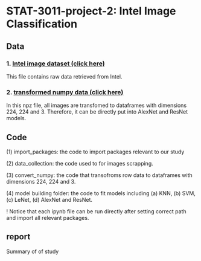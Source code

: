 # STAT-3011-project-2: Intel Image Classification


## Data
### 1. [Intel image dataset (click here)](https://drive.google.com/drive/folders/1d2qrliP_gJa1TB0ReBa58_roT1rHxbI3?usp=sharing) 
This file contains raw data retrieved from Intel.
### 2. [transformed numpy data (click here)](https://drive.google.com/file/d/1P6G9zwQvKL7lEmDiiSZD8Z6SaxjivjAX/view?usp=sharing)
In this npz file, all images are transfomed to dataframes with dimensions 224, 224 and 3. Therefore, it can be directly put into AlexNet and ResNet models.

## Code
(1) import_packages: the code to import packages relevant to our study

(2) data_collection: the code used to for images scrapping.

(3) convert_numpy: the code that transofroms row data to dataframes with dimensions 224, 224 and 3.

(4) model building folder: the code to fit models including (a) KNN, (b) SVM, (c) LeNet, (d) AlexNet and ResNet.

! Notice that each ipynb file can be run directly after setting correct path and import all relevant packages.

## report
Summary of of study

